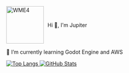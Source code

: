 <div style="display: flex; align-items: center;">
  <img src="https://github.com/Yumin-Lim/Yumin-Lim/assets/97876054/5665bae4-6bf3-41d3-a0f7-0e4f6e8f9cc8" width="100" height="100" alt="WME4" style="margin-right: 10px;">
  <div>Hi 👋, I'm Jupiter</div>
</div>

<p>🌱 I’m currently learning Godot Engine and AWS</p>

<!-- GitHub Stats -->
<div>
  <a href="https://github.com/anuraghazra/github-readme-stats">
    <img src="https://github-readme-stats.vercel.app/api/top-langs/?username=GRspot" alt="Top Langs">
  </a>
  <a href="https://github.com/anuraghazra/github-readme-stats">
    <img src="https://github-readme-stats.vercel.app/api?username=GRspot&show_icons=true&theme=default" alt="GitHub Stats">
  </a>
</div>
